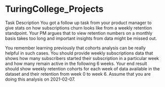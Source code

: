 # TuringCollege_Projects
Task Description
You got a follow up task from your product manager to give stats on how subscriptions 
churn looks like from a weekly retention standpoint. Your PM argues that to view retention 
numbers on a monthly basis takes too long and important insights from data might be missed out.

You remember learning previously that cohorts analysis can be really helpful in such cases. 
You should provide weekly subscriptions data that shows how many subscribers started their 
subscription in a particular week and how many remain active in the following 6 weeks. 
Your end result should show weekly retention cohorts for each week of data available in 
the dataset and their retention from week 0 to week 6. Assume that you are doing this analysis on 2021-02-07.

